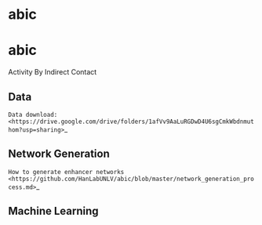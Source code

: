 # abic
abic
====
Activity By Indirect Contact


Data
----

`Data download: <https://drive.google.com/drive/folders/1afVv9AaLuRGDwD4U6sgCmkWbdnmuthom?usp=sharing>`_

Network Generation
------------------

`How to generate enhancer networks <https://github.com/HanLabUNLV/abic/blob/master/network_generation_process.md>`_


Machine Learning
----------------

